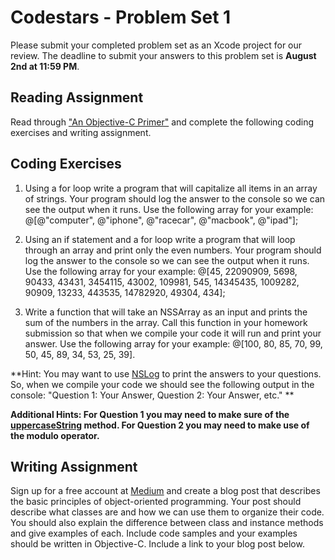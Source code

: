 # Codestars - Problem Set 1

Please submit your completed problem set as an Xcode project for our review. The deadline to submit your answers to this problem set is **August 2nd at 11:59 PM**.

## Reading Assignment
Read through ["An Objective-C Primer"](http://courseware.codeschool.com.s3.amazonaws.com/try_ios/objective_c_primer.pdf) and complete the following coding exercises and writing assignment.

## Coding Exercises 

1) Using a for loop write a program that will capitalize all items in an array of strings. Your program should log the answer to the console so we can see the output when it runs. Use the following array for your example: @[@"computer", @"iphone", @"racecar", @"macbook", @"ipad"];

2) Using an if statement and a for loop write a program that will loop through an array and print only the even numbers. Your program should log the answer to the console so we can see the output when it runs. Use the following array for your example: @[45, 22090909, 5698, 90433, 43431, 3454115, 43002, 109981, 545, 14345435, 1009282, 90909, 13233, 443535, 14782920, 49304, 434];

3) Write a function that will take an NSSArray as an input and prints the sum of the numbers in the array. Call this function in your homework submission so that when we compile your code it will run and print your answer. Use the following array for your example: @[100, 80, 85, 70, 99, 50, 45, 89, 34, 53, 25, 39]. 

**Hint: You may want to use [NSLog](https://developer.apple.com/library/mac/documentation/Cocoa/Reference/Foundation/Miscellaneous/Foundation_Functions/#//apple_ref/c/func/NSLog) to print the answers to your questions. So, when we compile your code we should see the following output in the console: "Question 1: Your Answer, Question 2:  Your Answer, etc." **

**Additional Hints: For Question 1 you may need to make sure of the [uppercaseString](https://developer.apple.com/library/mac/documentation/Cocoa/Reference/Foundation/Classes/NSString_Class/#//apple_ref/occ/instp/NSString/uppercaseString) method. For Question 2 you may need to make use of the modulo operator.**


## Writing Assignment
Sign up for a free account at [Medium](https://medium.com/) and create a blog post that describes the basic principles of object-oriented programming. Your post should describe what classes are and how we can use them to organize their code. You should also explain the difference between class and instance methods and give examples of each. Include code samples and your examples should be written in Objective-C. Include a link to your blog post below.
